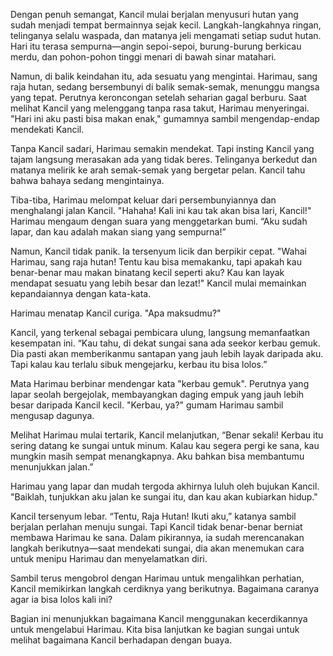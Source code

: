 Dengan penuh semangat, Kancil mulai berjalan menyusuri hutan yang sudah menjadi tempat bermainnya sejak kecil. Langkah-langkahnya ringan, telinganya selalu waspada, dan matanya jeli mengamati setiap sudut hutan. Hari itu terasa sempurna—angin sepoi-sepoi, burung-burung berkicau merdu, dan pohon-pohon tinggi menari di bawah sinar matahari.

Namun, di balik keindahan itu, ada sesuatu yang mengintai. Harimau, sang raja hutan, sedang bersembunyi di balik semak-semak, menunggu mangsa yang tepat. Perutnya keroncongan setelah seharian gagal berburu. Saat melihat Kancil yang melenggang tanpa rasa takut, Harimau menyeringai. "Hari ini aku pasti bisa makan enak," gumamnya sambil mengendap-endap mendekati Kancil.

Tanpa Kancil sadari, Harimau semakin mendekat. Tapi insting Kancil yang tajam langsung merasakan ada yang tidak beres. Telinganya berkedut dan matanya melirik ke arah semak-semak yang bergetar pelan. Kancil tahu bahwa bahaya sedang mengintainya.

Tiba-tiba, Harimau melompat keluar dari persembunyiannya dan menghalangi jalan Kancil. "Hahaha! Kali ini kau tak akan bisa lari, Kancil!" Harimau mengaum dengan suara yang menggetarkan bumi. “Aku sudah lapar, dan kau adalah makan siang yang sempurna!”

Namun, Kancil tidak panik. Ia tersenyum licik dan berpikir cepat. "Wahai Harimau, sang raja hutan! Tentu kau bisa memakanku, tapi apakah kau benar-benar mau makan binatang kecil seperti aku? Kau kan layak mendapat sesuatu yang lebih besar dan lezat!" Kancil mulai memainkan kepandaiannya dengan kata-kata.

Harimau menatap Kancil curiga. "Apa maksudmu?"

Kancil, yang terkenal sebagai pembicara ulung, langsung memanfaatkan kesempatan ini. “Kau tahu, di dekat sungai sana ada seekor kerbau gemuk. Dia pasti akan memberikanmu santapan yang jauh lebih layak daripada aku. Tapi kalau kau terlalu sibuk mengejarku, kerbau itu bisa lolos.”

Mata Harimau berbinar mendengar kata "kerbau gemuk". Perutnya yang lapar seolah bergejolak, membayangkan daging empuk yang jauh lebih besar daripada Kancil kecil. "Kerbau, ya?" gumam Harimau sambil mengusap dagunya.

Melihat Harimau mulai tertarik, Kancil melanjutkan, “Benar sekali! Kerbau itu sering datang ke sungai untuk minum. Kalau kau segera pergi ke sana, kau mungkin masih sempat menangkapnya. Aku bahkan bisa membantumu menunjukkan jalan.”

Harimau yang lapar dan mudah tergoda akhirnya luluh oleh bujukan Kancil. "Baiklah, tunjukkan aku jalan ke sungai itu, dan kau akan kubiarkan hidup."

Kancil tersenyum lebar. “Tentu, Raja Hutan! Ikuti aku,” katanya sambil berjalan perlahan menuju sungai. Tapi Kancil tidak benar-benar berniat membawa Harimau ke sana. Dalam pikirannya, ia sudah merencanakan langkah berikutnya—saat mendekati sungai, dia akan menemukan cara untuk menipu Harimau dan menyelamatkan diri.

Sambil terus mengobrol dengan Harimau untuk mengalihkan perhatian, Kancil memikirkan langkah cerdiknya yang berikutnya. Bagaimana caranya agar ia bisa lolos kali ini?

Bagian ini menunjukkan bagaimana Kancil menggunakan kecerdikannya untuk mengelabui Harimau. Kita bisa lanjutkan ke bagian sungai untuk melihat bagaimana Kancil berhadapan dengan buaya.

